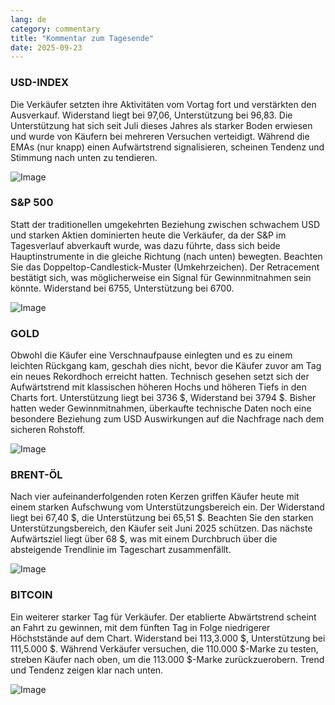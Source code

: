 ```yaml
---
lang: de
category: commentary
title: "Kommentar zum Tagesende"
date: 2025-09-23
---
```


### USD-INDEX

Die Verkäufer setzten ihre Aktivitäten vom Vortag fort und verstärkten den Ausverkauf. Widerstand liegt bei 97,06, Unterstützung bei 96,83. Die Unterstützung hat sich seit Juli dieses Jahres als starker Boden erwiesen und wurde von Käufern bei mehreren Versuchen verteidigt. Während die EMAs (nur knapp) einen Aufwärtstrend signalisieren, scheinen Tendenz und Stimmung nach unten zu tendieren.

![Image](https://markleighedu.github.io/img/Sep-2025/23-Sep-2025/usdindex.jpg)

### S&P 500

Statt der traditionellen umgekehrten Beziehung zwischen schwachem USD und starken Aktien dominierten heute die Verkäufer, da der S&P im Tagesverlauf abverkauft wurde, was dazu führte, dass sich beide Hauptinstrumente in die gleiche Richtung (nach unten) bewegten. Beachten Sie das Doppeltop-Candlestick-Muster (Umkehrzeichen). Der Retracement bestätigt sich, was möglicherweise ein Signal für Gewinnmitnahmen sein könnte. Widerstand bei 6755, Unterstützung bei 6700.

![Image](https://markleighedu.github.io/img/Sep-2025/23-Sep-2025/sp500.jpg)

### GOLD

Obwohl die Käufer eine Verschnaufpause einlegten und es zu einem leichten Rückgang kam, geschah dies nicht, bevor die Käufer zuvor am Tag ein neues Rekordhoch erreicht hatten. Technisch gesehen setzt sich der Aufwärtstrend mit klassischen höheren Hochs und höheren Tiefs in den Charts fort. Unterstützung liegt bei 3736 $, Widerstand bei 3794 $. Bisher hatten weder Gewinnmitnahmen, überkaufte technische Daten noch eine besondere Beziehung zum USD Auswirkungen auf die Nachfrage nach dem sicheren Rohstoff.

![Image](https://markleighedu.github.io/img/Sep-2025/23-Sep-2025/gold.jpg)

### BRENT-ÖL

Nach vier aufeinanderfolgenden roten Kerzen griffen Käufer heute mit einem starken Aufschwung vom Unterstützungsbereich ein. Der Widerstand liegt bei 67,40 $, die Unterstützung bei 65,51 $. Beachten Sie den starken Unterstützungsbereich, den Käufer seit Juni 2025 schützen. Das nächste Aufwärtsziel liegt über 68 $, was mit einem Durchbruch über die absteigende Trendlinie im Tageschart zusammenfällt.

![Image](https://markleighedu.github.io/img/Sep-2025/23-Sep-2025/brentoil.jpg)

### BITCOIN

Ein weiterer starker Tag für Verkäufer. Der etablierte Abwärtstrend scheint an Fahrt zu gewinnen, mit dem fünften Tag in Folge niedrigerer Höchststände auf dem Chart. Widerstand bei 113,3.000 $, Unterstützung bei 111,5.000 $. Während Verkäufer versuchen, die 110.000 $-Marke zu testen, streben Käufer nach oben, um die 113.000 $-Marke zurückzuerobern. Trend und Tendenz zeigen klar nach unten.

![Image](https://markleighedu.github.io/img/Sep-2025/23-Sep-2025/bitcoin.jpg)

